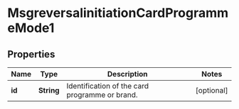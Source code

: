 

# MsgreversalinitiationCardProgrammeMode1

## Properties

Name | Type | Description | Notes
------------ | ------------- | ------------- | -------------
**id** | **String** | Identification of the card programme or brand. |  [optional]



